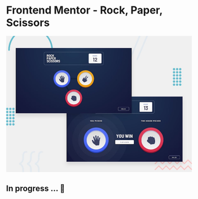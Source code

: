 # Frontend Mentor - Rock, Paper, Scissors

![Design preview for the Rock, Paper, Scissors coding challenge](./design/desktop-preview.jpg)

## In progress ... 🚀
